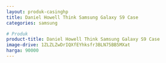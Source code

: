 ```yaml
---
layout: produk-casinghp
title: Daniel Howell Think Samsung Galaxy S9 Case
categories: samsung

# Produk
product-title: Daniel Howell Think Samsung Galaxy S9 Case
image-drive: 1ZLZLZwDrIQXfEYhksfr3BLN75BB5MXat
harga: 90000
---
```


